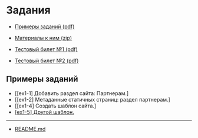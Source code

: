 # Задания

* [Примеры заданий (pdf)](http://training.1c-bitrix.ru/upload/exam_dev/pubinfo/Ex1AllType.pdf)

* [Материалы к ним (zip)](http://training.1c-bitrix.ru/upload/exam_dev/pubinfo/Ex1DemoMaterials.zip)

* [Тестовый билет №1 (pdf)](http://training.1c-bitrix.ru/upload/exam_dev/pubinfo/Ex1Demo1.pdf)

* [Тестовый билет №2 (pdf)](http://training.1c-bitrix.ru/upload/exam_dev/pubinfo/Ex1Demo2.pdf)

## Примеры заданий

* [[ex1-1] Добавить раздел сайта: Партнерам.]
* [[ex1-2] Метаданные статичных страниц: раздел партнерам.]
* [[ex1-4] Создать шаблон сайта.]
* [[ex1-5] Другой шаблон.](./ex1-5.md)

____
* [README.md](../../README.md)